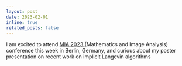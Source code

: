 ```yaml
---
layout: post
date: 2023-02-01
inline: true
related_posts: false
---
```


I am excited to attend <a href="https://www.wias-berlin.de/workshops/MIA2023/"> MIA 2023 </a> (Mathematics and Image Analysis) conference this week in Berlin, Germany, and curious about my poster presentation on recent work on implicit Langevin algorithms